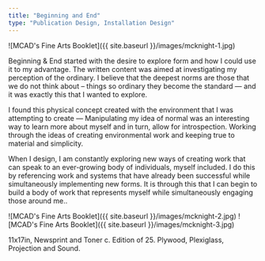 ```yaml
---
title: "Beginning and End"
type: "Publication Design, Installation Design"
---
```


![MCAD's Fine Arts Booklet]({{ site.baseurl }}/images/mcknight-1.jpg)

Beginning & End started with the desire to explore form and how I could use it to my advantage. The written content was aimed at investigating my perception of the ordinary. I believe that the deepest norms are those that we do not think about – things so ordinary they become the standard — and it was exactly this that I wanted to explore.

I found this physical concept created with the environment that I was attempting to create — Manipulating my idea of normal was an interesting way to learn more about myself and in turn, allow for introspection. Working through the ideas of creating environmental work and keeping true to material and simplicity.

When I design, I am constantly exploring new ways of creating work that can speak to an ever-growing body of individuals, myself included. I do this by referencing work and systems that have already been successful while simultaneously implementing new forms. It is through this that I can begin to build a body of work that represents myself while simultaneously engaging those around me..

![MCAD's Fine Arts Booklet]({{ site.baseurl }}/images/mcknight-2.jpg)
![MCAD's Fine Arts Booklet]({{ site.baseurl }}/images/mcknight-3.jpg)

11x17in, Newsprint and Toner c. Edition of 25.
Plywood, Plexiglass, Projection and Sound.
